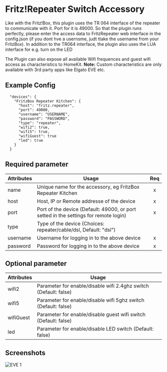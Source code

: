 # Fritz!Repeater Switch Accessory

Like with the Fritz!Box, this plugin uses the TR 064 interface of the repeater to communicate with it. Port for it is 49000. So that the plugin runs perfectly, please enter the access data to FritzRepeater web interface in the config.json (if you dont hve a usernsme, judt ttake the username from your FritzBox). In addition to the TR064 interface, the plugin also uses the LUA interface for e.g. turn on the LED

The Plugin can also expose all available Wifi frequences and guest wifi access as characteristics to HomeKit. **Note:** Custom characteristics are only available with 3rd party apps like Elgato EVE etc.



## Example Config

```
  "devices": {
    "FritzBox Repeater Kitchen": {
      "host": "fritz.repeater",
      "port": 49000,
      "username": "USERNAME",
      "password": "PASSWORD",
      "type": "repeater",
      "wifi2": true,
      "wifi5": true,
      "wifiGuest": true
      "led": true
    }
  }
```



## Required parameter

| Attributes | Usage | Req |
|------------|-------|:----------:|
| name | Unique name for the accessory, eg FritzBox Repeater Kitchen | x |
| host | Host, IP or Remote addresse of the device | x |
| port | Port of the device (Default: 49000, or port setted in the settings for remote login) | x |
| type | Type of the device (Choices: repeater/cable/dsl, Default: "dsl") |  |
| username | Username for logging in to the above device | x |
| password | Password for logging in to the above device | x |



## Optional parameter

| Attributes | Usage |
|------------|-------|
| wifi2 | Parameter for enable/disable wifi 2.4ghz switch (Default: false) |
| wifi5 | Parameter for enable/disable wifi 5ghz switch (Default: false) |
| wifiGuest | Parameter for enable/disable guest wifi switch (Default: false) |
| led | Parameter for enable/disable LED switch (Default: false) |



## Screenshots

![EVE 1](https://raw.githubusercontent.com/SeydX/homebridge-fritz-platform/master/docs/images/Repeater.JPG)
